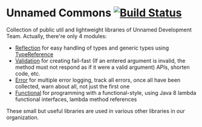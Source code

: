 # Unnamed Commons [![Build Status](https://travis-ci.com/unnamed/commons.svg?branch=master)](https://travis-ci.com/unnamed/commons)

Collection of public util and lightweight libraries of Unnamed Development Team. Actually, there're only 4 modules:

- [Reflection](https://github.com/unnamed/commons/tree/master/reflect) for easy handling of types and generic types
  using [TypeReference](https://github.com/unnamed/commons/blob/master/reflect/src/main/java/team/unnamed/reflect/identity/TypeReference.java)
- [Validation](https://github.com/unnamed/commons/tree/master/validation) for creating fail-fast (If an entered argument
  is invalid, the method must not respond as if it were a valid argument) APIs, shorten code, etc.
- [Error](https://github.com/unnamed/commons/tree/master/error) for multiple error logging, track all errors, once all
  have been collected, warn about all, not just the first one
- [Functional](https://github.com/unnamed/commons/tree/master/functional) for programming with a functional-style, using
  Java 8 lambda functional interfaces, lambda method references

These small but useful libraries are used in various other libraries in our organization.